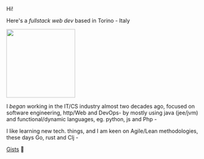 Hi!

Here's a _fullstack web dev_ based in Torino - Italy

<a href="https://en.wikipedia.org/wiki/Turin"><img src="https://i.pinimg.com/564x/36/c0/08/36c008ebb4f2cf418cc5d94a8c0d32b9.jpg" height="180" /></a>

I _began_ working in the IT/CS industry almost two decades ago, focused on software engineering, http/Web and DevOps- by mostly using java (jee/jvm) and functional/dynamic languages, eg. python, js and Php -

I like learning new tech. things, and I am keen on Agile/Lean methodologies, these days Go, rust and Clj -

[Gists](https://gist.github.com/federico-cagliero) 🏮



<!--

<a href="https://en.wikipedia.org/wiki/Turin"><img src="https://i.pinimg.com/564x/36/c0/08/36c008ebb4f2cf418cc5d94a8c0d32b9.jpg" height="180" /></a>
<a href="https://en.wikipedia.org/wiki/Turin"><img src="https://i.pinimg.com/564x/74/0b/11/740b112f5fd01acea8d1e87a6788ac14.jpg" height="180" /></a>
<a href="https://en.wikipedia.org/wiki/Turin"><img src="https://i.pinimg.com/564x/97/c0/ba/97c0ba9a4bceb1a4e6c8622da10a3e0c.jpg" height="180" /></a>
<a href="https://en.wikipedia.org/wiki/Turin"><img src="https://i.pinimg.com/564x/ee/5d/3f/ee5d3f63dc0aa310042dfa02012bb42c.jpg" height="180" /></a>

<a href="https://en.wikipedia.org/wiki/Turin"><img src="https://i.pinimg.com/564x/1a/e3/ac/1ae3aceae553b6f45b36d2be9e233a78.jpg" height="180" /></a>
<a href="https://en.wikipedia.org/wiki/Turin"><img src="https://i.pinimg.com/564x/c6/e3/a7/c6e3a7a69777f106b6ae1c1ce027a655.jpg" height="180" /></a>
<a href="https://en.wikipedia.org/wiki/Turin"><img src="https://i.pinimg.com/564x/24/5a/4b/245a4babe0766aac5cdc4c26e5faff06.jpg" height="180" /></a>
-->

<!--

### About

Actually, an _expert_ in fullstack web dev - wide IT architecture skills, keen on Open source, _especially_ GNU/Linux - 

I have a specialty in (and applied) a lot of programming languages, eg: php, java, Scala, perl (long ago! OO, logs analytics, functional), python (web/data) and js/es6+.

These days, I am "learning" something else, refining my know-how related to Go, rust and Kotlin -

Skills: 24x7, devOps (j2ee) and big-data projects

I like learning new tech. related things, and I am keen on Agile/Lean methodologies.

[Gists](https://gist.github.com/federico-cagliero) 🏮

first edited @ june 3, 2020 -

cheers!
-->
